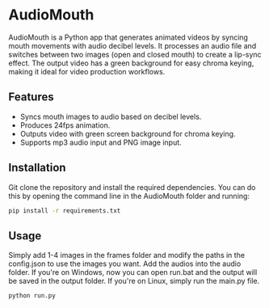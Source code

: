 # AudioMouth

AudioMouth is a Python app that generates animated videos by syncing mouth movements with audio decibel levels. It processes an audio file and switches between two images (open and closed mouth) to create a lip-sync effect. The output video has a green background for easy chroma keying, making it ideal for video production workflows.

## Features
- Syncs mouth images to audio based on decibel levels.
- Produces 24fps animation.
- Outputs video with green screen background for chroma keying.
- Supports mp3 audio input and PNG image input.

## Installation
Git clone the repository and install the required dependencies. You can do this by opening the command line in the AudioMouth folder and running:

```bash
pip install -r requirements.txt
```
## Usage

Simply add 1-4 images in the frames folder and modify the paths in the config.json to use the images you want.
Add the audios into the audio folder. If you're on Windows, now you can open run.bat and the output will be saved in the output folder.
If you're on Linux, simply run the main.py file.
```bash
python run.py
```

